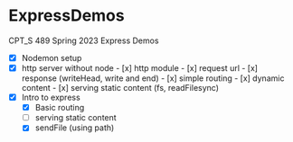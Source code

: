 # ExpressDemos
CPT_S 489 Spring 2023 Express Demos
- [x] Nodemon setup
- [x] http server without node
        - [x] http module
        - [x] request url
        - [x] response (writeHead, write and end)
        - [x] simple routing
        - [x] dynamic content
        - [x] serving static content (fs, readFilesync)
- [x] Intro to express
    - [x] Basic routing
    - [ ] serving static content
    - [x] sendFile (using path)
